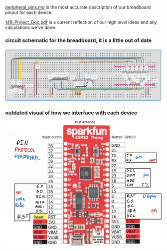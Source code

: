 [peripheral_pins.md](peripheral_pins.md) is the most accurate description of our breadboard pinout for each device

[149_Project_Doc.pdf](149_Project_Doc.pdf) is a current reflection of our high level ideas and any calculations we've done.

### circuit schematic for the breadboard, it is a little out of date
<img src="breadboard_design.png">

### outdated visual of how we interface with each device
<img src="esp32_pinout.jpg" height="400">